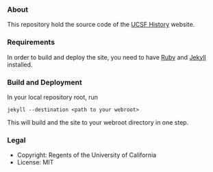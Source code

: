 ### About 

This repository hold the source code of the [UCSF History](http://history.library.ucsf.edu) website.

### Requirements

In order to build and deploy the site, you need to have [Ruby](https://www.ruby-lang.org/) and [Jekyll](http://jekyllrb.com/) installed.

### Build and Deployment

In your local repository root, run

```
jekyll --destination <path to your webroot>
```

This will build and the site to your webroot directory in one step.

### Legal

* Copyright: Regents of the University of California
* License: MIT
